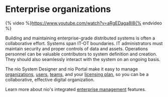 # Enterprise organizations

{% video %}https://www.youtube.com/watch?v=aRgEDaga8I8{% endvideo %}


Building and maintaining enterprise-grade distributed systems is often a collaborative effort. Systems span IT-OT boundaries. IT administrators must maintain security and proper controls of data and assets. Operations personnel can be valuable contributors to system definition and creation. They should also seamlessly interact with the system on an ongoing basis.

The nio System Designer and nio Portal make it easy to manage [organizations](/organizations/management.md), [users](/organizations/users.md), [teams](/organizations/teams.md), and your [licensing plan](https://niolabs.com/pricing), so you can be a collaborative, effective digital organization.

Learn more about nio's integrated [enterprise management](/organizations/management.md) features.
